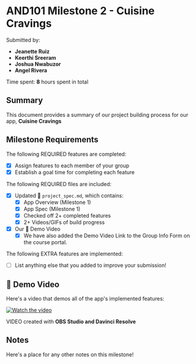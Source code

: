<!-- (This is a comment) INSTRUCTIONS: Go through this page and fill out any **bolded** entries with their correct values.-->

# AND101 Milestone 2 - **Cuisine Cravings**

Submitted by:
- **Jeanette Ruiz**
- **Keerthi Sreeram**
- **Joshua Nwabuzor**
- **Angel Rivera**

Time spent: **8** hours spent in total

## Summary

This document provides a summary of our project building process for our app, **Cuisine Cravings**

## Milestone Requirements

<!-- Please be sure to change the [ ] to [x] for any features you completed.  If a feature is not checked [x], you might miss the points for that item! -->

The following REQUIRED features are completed:

- [X] Assign features to each member of your group
- [x] Establish a goal time for completing each feature

The following REQUIRED files are included:

- [x] Updated 📄 `project_spec.md`, which contains:
  - [X] App Overview (Milestone 1)
  - [X] App Spec (Milestone 1)
  - [x] Checked off 2+ completed features
  - [x] 2+ Videos/GIFs of build progress

- [x] Our 🎥 Demo Video
  - [x] We have also added the Demo Video Link to the Group Info Form on the course portal.

The following EXTRA features are implemented:

- [ ] List anything else that you added to improve your submission!

## 🎥 Demo Video

Here's a video that demos all of the app's implemented features:

[![Watch the video](https://img.youtube.com/vi/iVLSHgOU9qc/0.jpg)](https://www.youtube.com/watch?v=iVLSHgOU9qc)

VIDEO created with **OBS Studio and Davinci Resolve**

## Notes

Here's a place for any other notes on this milestone!
